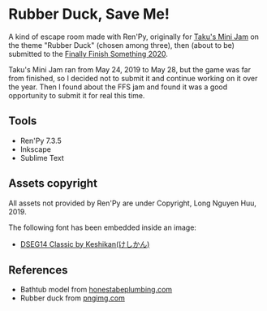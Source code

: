 # Rubber Duck, Save Me!

A kind of escape room made with Ren'Py, originally for [Taku's Mini Jam](https://itch.io/jam/takus-mini-jam) on the theme "Rubber Duck" (chosen among three), then (about to be) submitted to the [Finally Finish Something 2020](https://itch.io/jam/finally-finish-something-2020).

Taku's Mini Jam ran from May 24, 2019 to May 28, but the game was far from finished, so I decided not to submit it and continue working on it over the year. Then I found about the FFS jam and found it was a good opportunity to submit it for real this time.

## Tools

* Ren'Py 7.3.5
* Inkscape
* Sublime Text

## Assets copyright

All assets not provided by Ren'Py are under Copyright, Long Nguyen Huu, 2019.

The following font has been embedded inside an image:

* [DSEG14 Classic by Keshikan(けしかん)](https://www.keshikan.net/fonts-e.html)

## References

* Bathtub model from [honestabeplumbing.com](http://www.honestabeplumbing.com/File/c1d9f037-e58e-41b3-b9b9-dd2e68929d1d)
* Rubber duck from [pngimg.com](http://pngimg.com/download/45708)
